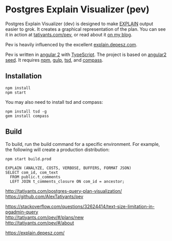 # Postgres Explain Visualizer (pev)

Postgres Explain Visualizer (dev) is designed to make [EXPLAIN](http://www.postgresql.org/docs/current/static/sql-explain.html) output easier to grok. It creates a graphical representation of the plan. You can see it in action at [tatiyants.com/pev](http://tatiyants.com/pev/), or read about it [on my blog](http://tatiyants.com/postgres-query-plan-visualization/).

Pev is heavily influenced by the excellent [explain.depesz.com](http://explain.depesz.com/).

Pev is written in [angular 2](https://angular.io/) with [TypeScript](http://www.typescriptlang.org/). The project is based on [angular2 seed](https://github.com/mgechev/angular2-seed). It requires [npm](https://www.npmjs.com/), [gulp](http://gulpjs.com/), [tsd](http://definitelytyped.org/tsd/), and [compass](http://compass-style.org/).


## Installation

```
npm install
npm start
```

You may also need to install tsd and compass:

```
npm install tsd -g
gem install compass
```

## Build
To build, run the build command for a specific environment. For example, the following will create a production distribution:

```
npm start build.prod
```


```
EXPLAIN (ANALYZE, COSTS, VERBOSE, BUFFERS, FORMAT JSON)
SELECT com_id, com_text
  FROM public.t_comments
  LEFT JOIN t_comments_closure ON com_id = ancestor;
```


http://tatiyants.com/postgres-query-plan-visualization/<br />
https://github.com/AlexTatiyants/pev<br />

https://stackoverflow.com/questions/32624414/text-size-limitation-in-pgadmin-query<br />
http://tatiyants.com/pev/#/plans/new<br />
http://tatiyants.com/pev/#/about<br />

https://explain.depesz.com/<br />
